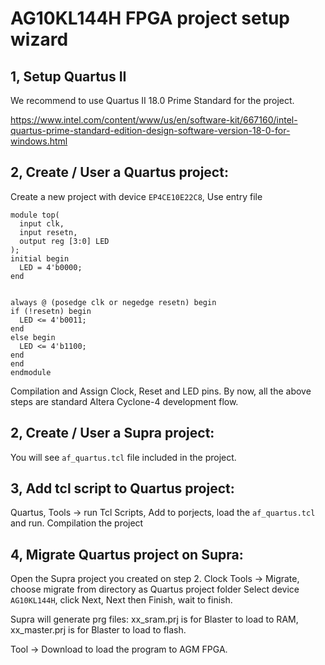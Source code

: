 # AG10KL144H FPGA project setup wizard

## 1, Setup Quartus II
  We recommend to use Quartus II 18.0 Prime Standard for the project.
  
  https://www.intel.com/content/www/us/en/software-kit/667160/intel-quartus-prime-standard-edition-design-software-version-18-0-for-windows.html

## 2, Create / User a Quartus project:
  Create a new project with device `EP4CE10E22C8`, 
  Use entry file
  ```
  module top(
	input clk,
	input resetn,
	output reg [3:0] LED
);
initial begin
	LED = 4'b0000;
end


always @ (posedge clk or negedge resetn) begin
  if (!resetn) begin
    LED <= 4'b0011;
  end
  else begin
    LED <= 4'b1100;
  end
end
endmodule 
  ```
Compilation and Assign Clock, Reset and LED pins. By now, all the above steps are standard Altera Cyclone-4 development flow.

## 2, Create / User a Supra project:
  You will see `af_quartus.tcl` file included in the project.
  
## 3, Add tcl script to Quartus project:
  Quartus, Tools -> run Tcl Scripts, Add to porjects, load the `af_quartus.tcl` and run.
  Compilation the project

## 4, Migrate Quartus project on Supra:
  Open the Supra project you created on step 2.
  Clock Tools -> Migrate, choose migrate from directory as Quartus project folder
  Select device `AG10KL144H`, click Next, Next then Finish, wait to finish.

  Supra will generate prg files:
  xx_sram.prj is for Blaster to load to RAM, xx_master.prj is for Blaster to load to flash.

  Tool -> Download to load the program to AGM FPGA.
  
  
